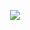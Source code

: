 <!-- Typing SVG -->
<p align="center">
  <a href="https://github.com/nemo256">
    <img src="https://readme-typing-svg.herokuapp.com?duration=3000&color=4B0088&center=true&lines=Full-stack+Web+Developer;Open+Sourcerer">
  </a>
</p>
